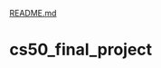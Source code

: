 [README.md](https://github.com/Hemershow/cs50_final_project/files/8355506/README.md)
# cs50_final_project
